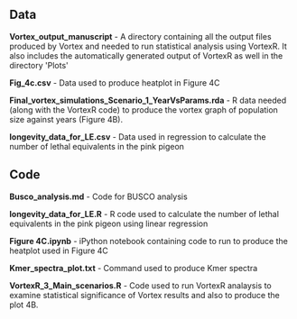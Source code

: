 ## Data

**Vortex_output_manuscript** - A directory containing all the output files produced by Vortex and needed to run statistical analysis using VortexR. It also includes the automatically generated output of VortexR as well in the directory 'Plots'



**Fig_4c.csv** - Data used to produce heatplot in Figure 4C

**Final_vortex_simulations_Scenario_1_YearVsParams.rda** - R data needed (along with the VortexR code) to produce the vortex graph of population size against years (Figure 4B).

**longevity_data_for_LE.csv** - Data used in regression to calculate the number of lethal equivalents in the pink pigeon



## Code

**Busco_analysis.md** - Code for BUSCO analysis

**longevity_data_for_LE.R** - R code used to calculate the number of lethal equivalents in the pink pigeon using linear regression

**Figure 4C.ipynb** - iPython notebook containing code to run to produce the heatplot used in Figure 4C

**Kmer_spectra_plot.txt** - Command used to produce Kmer spectra

**VortexR_3_Main_scenarios.R** - Code used to run VortexR analaysis to examine statistical significance of Vortex results and also to produce the plot 4B.

